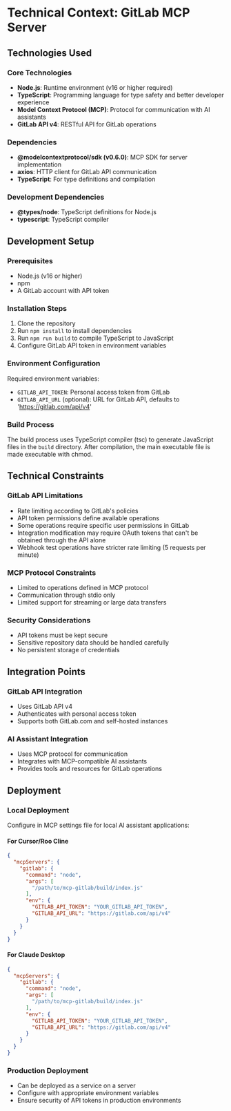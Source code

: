 # Technical Context: GitLab MCP Server

## Technologies Used

### Core Technologies
- **Node.js**: Runtime environment (v16 or higher required)
- **TypeScript**: Programming language for type safety and better developer experience
- **Model Context Protocol (MCP)**: Protocol for communication with AI assistants
- **GitLab API v4**: RESTful API for GitLab operations

### Dependencies
- **@modelcontextprotocol/sdk (v0.6.0)**: MCP SDK for server implementation
- **axios**: HTTP client for GitLab API communication
- **TypeScript**: For type definitions and compilation

### Development Dependencies
- **@types/node**: TypeScript definitions for Node.js
- **typescript**: TypeScript compiler

## Development Setup

### Prerequisites
- Node.js (v16 or higher)
- npm
- A GitLab account with API token

### Installation Steps
1. Clone the repository
2. Run `npm install` to install dependencies
3. Run `npm run build` to compile TypeScript to JavaScript
4. Configure GitLab API token in environment variables

### Environment Configuration
Required environment variables:
- `GITLAB_API_TOKEN`: Personal access token from GitLab
- `GITLAB_API_URL` (optional): URL for GitLab API, defaults to 'https://gitlab.com/api/v4'

### Build Process
The build process uses TypeScript compiler (tsc) to generate JavaScript files in the `build` directory. After compilation, the main executable file is made executable with chmod.

## Technical Constraints

### GitLab API Limitations
- Rate limiting according to GitLab's policies
- API token permissions define available operations
- Some operations require specific user permissions in GitLab
- Integration modification may require OAuth tokens that can't be obtained through the API alone
- Webhook test operations have stricter rate limiting (5 requests per minute)

### MCP Protocol Constraints
- Limited to operations defined in MCP protocol
- Communication through stdio only
- Limited support for streaming or large data transfers

### Security Considerations
- API tokens must be kept secure
- Sensitive repository data should be handled carefully
- No persistent storage of credentials

## Integration Points

### GitLab API Integration
- Uses GitLab API v4
- Authenticates with personal access token
- Supports both GitLab.com and self-hosted instances

### AI Assistant Integration
- Uses MCP protocol for communication
- Integrates with MCP-compatible AI assistants
- Provides tools and resources for GitLab operations

## Deployment

### Local Deployment
Configure in MCP settings file for local AI assistant applications:

#### For Cursor/Roo Cline
```json
{
  "mcpServers": {
    "gitlab": {
      "command": "node",
      "args": [
        "/path/to/mcp-gitlab/build/index.js"
      ],
      "env": {
        "GITLAB_API_TOKEN": "YOUR_GITLAB_API_TOKEN",
        "GITLAB_API_URL": "https://gitlab.com/api/v4"
      }
    }
  }
}
```

#### For Claude Desktop
```json
{
  "mcpServers": {
    "gitlab": {
      "command": "node",
      "args": [
        "/path/to/mcp-gitlab/build/index.js"
      ],
      "env": {
        "GITLAB_API_TOKEN": "YOUR_GITLAB_API_TOKEN",
        "GITLAB_API_URL": "https://gitlab.com/api/v4"
      }
    }
  }
}
```

### Production Deployment
- Can be deployed as a service on a server
- Configure with appropriate environment variables
- Ensure security of API tokens in production environments
